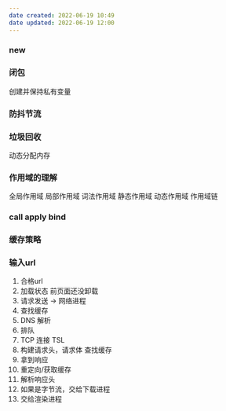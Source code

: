```yaml
---
date created: 2022-06-19 10:49
date updated: 2022-06-19 12:00
---
```


### new

### 闭包

创建并保持私有变量

### 防抖节流

### 垃圾回收

动态分配内存

### 作用域的理解

全局作用域 局部作用域 词法作用域 静态作用域 动态作用域 作用域链

### call apply bind

### 缓存策略

### 输入url

1. 合格url
2. 加载状态 前页面还没卸载
3. 请求发送 -> 网络进程
4. 查找缓存
5. DNS 解析
6. 排队
7. TCP 连接 TSL
8. 构建请求头，请求体 查找缓存
9. 拿到响应
10. 重定向/获取缓存
11. 解析响应头
12. 如果是字节流，交给下载进程
13. 交给渲染进程
